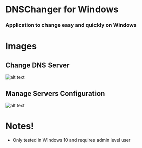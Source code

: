 # DNSChanger for Windows
### Application to change easy and quickly on Windows

# Images

## Change DNS Server
![alt text](https://joaquimmagalhaes.pt/IMG_5.png "View Servers")

## Manage Servers Configuration
![alt text](https://joaquimmagalhaes.pt/IMG_4.png "Manage Servers")


# Notes!
* Only tested in Windows 10 and requires admin level user
